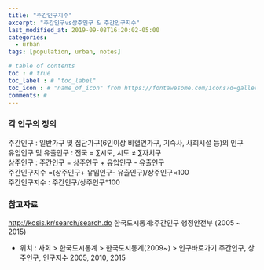```yaml
---
title: "주간인구지수"
excerpt: "주간인구vs상주인구 & 주간인구지수"
last_modified_at: 2019-09-08T16:20:02-05:00
categories:
  - urban
tags: [population, urban, notes]

# table of contents
toc : # true
toc_label : # "toc_label"
toc_icon : # "name_of_icon" from https://fontawesome.com/icons?d=gallery&s=solid&m=free
comments: #
---
```


### 각 인구의 정의
주간인구 : 일반가구 및 집단가구(6인이상 비혈연가구, 기숙사, 사회시설 등)의 인구  
유입인구 및 유출인구 : 전국 = ∑시도, 시도 ≠ ∑자치구  
상주인구 : 주간인구 = 상주인구 + 유입인구 - 유출인구  
주간인구지수 =(상주인구+ 유입인구- 유출인구)/상주인구×100  
주간인구지수 : 주간인구/상주인구*100

### 참고자료
http://kosis.kr/search/search.do
한국도시통계:주간인구 행정안전부 (2005 ~ 2015)
- 위치 : 사회 > 한국도시통계 > 한국도시통계(2009~) > 인구바로가기
주간인구, 상주인구, 인구지수
2005, 2010, 2015
